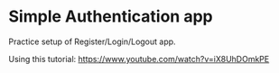 # Simple Authentication app
Practice setup of Register/Login/Logout app.

Using this tutorial:
https://www.youtube.com/watch?v=iX8UhDOmkPE

